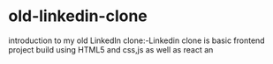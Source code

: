 # old-linkedin-clone
introduction to my  old LinkedIn clone:-Linkedin clone is basic frontend project build using HTML5 and css,js as well as react an

